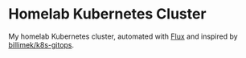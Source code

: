 # Homelab Kubernetes Cluster

My homelab Kubernetes cluster, automated with [Flux](https://fluxcd.io) and
inspired by [billimek/k8s-gitops](https://github.com/billimek/k8s-gitops).
